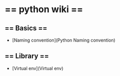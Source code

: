 # == python wiki ==

## == Basics ==
- [Naming convention](Python Naming convention)

## == Library ==
- [Virtual env](Virtual env)

